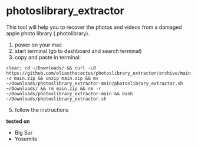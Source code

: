 # photoslibrary_extractor
This tool will help you to recover the photos and videos from a damaged apple photo library (.photolibrary).


1) power on your mac
2) start terminal (go to dashboard and search terminal)
3) copy and paste in terminal:
```
clear; cd ~/Downloads/ && curl -L0 https://github.com/eliasthecactus/photoslibrary_extractor/archive/main.zip -o main.zip && unzip main.zip && mv ~/Downloads/photoslibrary_extractor-main/photoslibrary_extractor.sh ~/Downloads/ && rm main.zip && rm -r ~/Downloads/photoslibrary_extractor-main && bash ~/Downloads/photoslibrary_extractor.sh
```
5) follow the instructions


**tested on**
- Big Sur
- Yosemite
